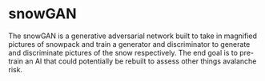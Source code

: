 # snowGAN
The snowGAN is a generative adversarial network built to take in magnified pictures of snowpack and train a generator and discriminator to generate and discriminate pictures of the snow respectively. The end goal is to pre-train an AI that could potentially be rebuilt to assess other things avalanche risk.
